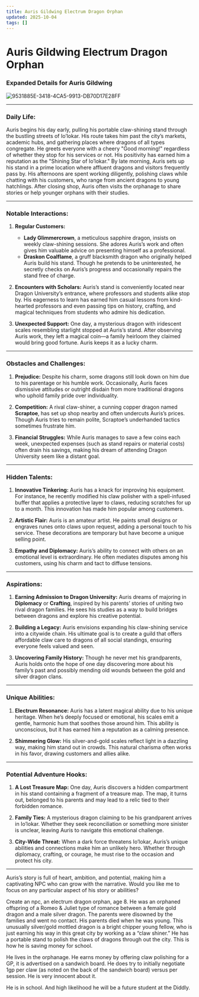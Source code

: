 ```yaml
---
title: Auris Gildwing Electrum Dragon Orphan
updated: 2025-10-04
tags: []
---
```


# Auris Gildwing Electrum Dragon Orphan

### Expanded Details for Auris Gildwing
![9531885E-3418-4CA5-9913-DB70D17E28FF](images/9531885E-3418-4CA5-9913-DB70D17E28FF.webp)

---

### Daily Life:
Auris begins his day early, pulling his portable claw-shining stand through the bustling streets of Io’lokar. His route takes him past the city’s markets, academic hubs, and gathering places where dragons of all types congregate. He greets everyone with a cheery "Good morning!" regardless of whether they stop for his services or not. His positivity has earned him a reputation as the "Shining Star of Io’lokar." By late morning, Auris sets up his stand in a prime location where affluent dragons and visitors frequently pass by. His afternoons are spent working diligently, polishing claws while chatting with his customers, who range from ancient dragons to young hatchlings. After closing shop, Auris often visits the orphanage to share stories or help younger orphans with their studies.

---

### Notable Interactions:
1. **Regular Customers:**
   - **Lady Glimmercrown**, a meticulous sapphire dragon, insists on weekly claw-shining sessions. She adores Auris’s work and often gives him valuable advice on presenting himself as a professional.
   - **Draskon Coalflame**, a gruff blacksmith dragon who originally helped Auris build his stand. Though he pretends to be uninterested, he secretly checks on Auris’s progress and occasionally repairs the stand free of charge.

2. **Encounters with Scholars:**
   Auris’s stand is conveniently located near Dragon University’s entrance, where professors and students alike stop by. His eagerness to learn has earned him casual lessons from kind-hearted professors and even passing tips on history, crafting, and magical techniques from students who admire his dedication.

3. **Unexpected Support:**
   One day, a mysterious dragon with iridescent scales resembling starlight stopped at Auris’s stand. After observing Auris work, they left a magical coin—a family heirloom they claimed would bring good fortune. Auris keeps it as a lucky charm.

---

### Obstacles and Challenges:
1. **Prejudice:**
   Despite his charm, some dragons still look down on him due to his parentage or his humble work. Occasionally, Auris faces dismissive attitudes or outright disdain from more traditional dragons who uphold family pride over individuality.

2. **Competition:**
   A rival claw-shiner, a cunning copper dragon named **Scraptoe**, has set up shop nearby and often undercuts Auris’s prices. Though Auris tries to remain polite, Scraptoe’s underhanded tactics sometimes frustrate him.

3. **Financial Struggles:**
   While Auris manages to save a few coins each week, unexpected expenses (such as stand repairs or material costs) often drain his savings, making his dream of attending Dragon University seem like a distant goal.

---

### Hidden Talents:
1. **Innovative Tinkering:**
   Auris has a knack for improving his equipment. For instance, he recently modified his claw polisher with a spell-infused buffer that applies a protective layer to claws, reducing scratches for up to a month. This innovation has made him popular among customers.

2. **Artistic Flair:**
   Auris is an amateur artist. He paints small designs or engraves runes onto claws upon request, adding a personal touch to his service. These decorations are temporary but have become a unique selling point.

3. **Empathy and Diplomacy:**
   Auris’s ability to connect with others on an emotional level is extraordinary. He often mediates disputes among his customers, using his charm and tact to diffuse tensions.

---

### Aspirations:
1. **Earning Admission to Dragon University:**
   Auris dreams of majoring in **Diplomacy** or **Crafting**, inspired by his parents’ stories of uniting two rival dragon families. He sees his studies as a way to build bridges between dragons and explore his creative potential.

2. **Building a Legacy:**
   Auris envisions expanding his claw-shining service into a citywide chain. His ultimate goal is to create a guild that offers affordable claw care to dragons of all social standings, ensuring everyone feels valued and seen.

3. **Uncovering Family History:**
   Though he never met his grandparents, Auris holds onto the hope of one day discovering more about his family’s past and possibly mending old wounds between the gold and silver dragon clans.

---

### Unique Abilities:
1. **Electrum Resonance:**
   Auris has a latent magical ability due to his unique heritage. When he’s deeply focused or emotional, his scales emit a gentle, harmonic hum that soothes those around him. This ability is unconscious, but it has earned him a reputation as a calming presence.

2. **Shimmering Glow:**
   His silver-and-gold scales reflect light in a dazzling way, making him stand out in crowds. This natural charisma often works in his favor, drawing customers and allies alike.

---

### Potential Adventure Hooks:
1. **A Lost Treasure Map:**
   One day, Auris discovers a hidden compartment in his stand containing a fragment of a treasure map. The map, it turns out, belonged to his parents and may lead to a relic tied to their forbidden romance.

2. **Family Ties:**
   A mysterious dragon claiming to be his grandparent arrives in Io’lokar. Whether they seek reconciliation or something more sinister is unclear, leaving Auris to navigate this emotional challenge.

3. **City-Wide Threat:**
   When a dark force threatens Io’lokar, Auris’s unique abilities and connections make him an unlikely hero. Whether through diplomacy, crafting, or courage, he must rise to the occasion and protect his city.

---

Auris’s story is full of heart, ambition, and potential, making him a captivating NPC who can grow with the narrative. Would you like me to focus on any particular aspect of his story or abilities?

Create an npc, an electrum dragon orphan, age 8. He was an orphaned offspring of a Romeo & Juliet type of romance between a  female gold dragon and a male silver dragon. The parents were disowned by the families and went no contact. His parents died when he was young. This unusually silver/gold mottled dragon is a bright chipper young fellow, who is just earning his way in this great city by working as a “claw shiner.” He has a portable stand to polish the claws of dragons through out the city. This is how he is saving money for school.

He lives in the orphanage. He earns money by offering claw polishing for a GP, it is advertised on a sandwich board. He does try to initially negotiate 1gp per claw (as noted on the back of the sandwich board) versus per session. He is very innocent about it.

He is in school. And high likelihood he will be a future student at the Diddly.

